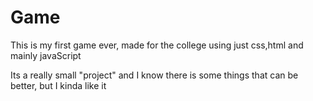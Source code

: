 # Game

This is my first game ever, made for the college using just css,html and mainly javaScript

Its a really small "project" and I know there is some things that can be better, but I kinda like it
